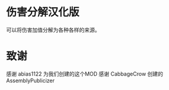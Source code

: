 # 伤害分解汉化版

可以将伤害加值分解为各种各样的来源。

# 致谢

感谢 abias1122 为我们创建的这个MOD
感谢 CabbageCrow 创建的 AssemblyPublicizer
